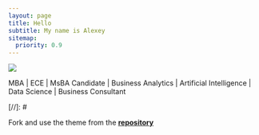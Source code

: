 ```yaml
---
layout: page
title: Hello
subtitle: My name is Alexey
sitemap:
  priority: 0.9
---
```


<img src="{{ '/assets/img/alexey.jpeg' | prepend: site.baseurl }}" id="about-img">

<div id="describe-text">
	<p>MBA | ECE | MsBA Candidate | Business Analytics | Artificial Intelligence | Data Science | Business Consultant</p>
	
[//]: # <p>Fork and use the theme from the <strong> <a href="https://github.com/knhash/Pudhina"> repository</a> </strong></p>
	
</div>